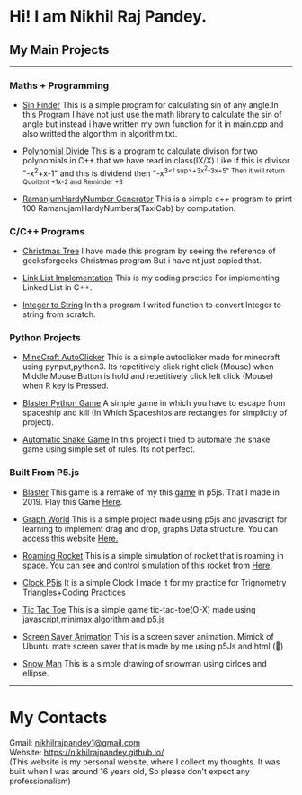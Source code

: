 # Hi! I am Nikhil Raj Pandey.
## My Main Projects

<hr>

### Maths + Programming
-   [Sin Finder](https://github.com/nikhilrajpandey/sinFinder)
    This is a simple program for calculating sin of any angle.In this Program I have not just use the math library to calculate the sin of angle but instead i have written my own function for it in main.cpp and also writted the algorithm in algorithm.txt.
    
-   [Polynomial Divide](https://github.com/nikhilrajpandey/Polynomial_divide)
    This is a program to calculate divison for two polynomials in C++ that we have read in class(IX/X) Like If this is divisor "-x<sup>2</sup>+x-1" and this is dividend then "-x<sup>3</   sup>+3x<sup>2</sup>-3x+5" Then it will return Quoitent +1x-2 and Reminder +3
    
-   [RamanjumHardyNumber Generator](https://github.com/nikhilrajpandey/RamanujamHardyNumberGenerator)
    This is a simple c++ program to print 100 RamanujamHardyNumbers(TaxiCab) by computation.

### C/C++ Programs

-   [Christmas Tree](https://github.com/NikhilRajPandey/ChristmasTree)
    I have made this program by seeing the reference of geeksforgeeks Christmas program But i have'nt just copied that.

-   [Link List Implementation](https://github.com/nikhilrajpandey/linklist)
    This is my coding practice For implementing Linked List in C++.

-   [Integer to String](https://github.com/nikhilrajpandey/algo_for_int_to_string)
    In this program I writed function to convert Integer to string from scratch.

### Python Projects

-   [MineCraft AutoClicker](https://github.com/NikhilRajPandey/minecraft-autoclicker)
    This is a simple autoclicker made for minecraft using pynput,python3. Its repetitively click right click (Mouse) when Middle Mouse Button is hold and repetitively click left click (Mouse) when R key is Pressed.

-   [Blaster Python Game](https://github.com/NikhilRajPandey/Blaster-Python-Game)
    A simple game in which you have to escape from spaceship and kill (In Which Spaceships are rectangles for simplicity of project).

-   [Automatic Snake Game](https://github.com/nikhilrajpandey/automatic-snake-game)
    In this project I tried to automate the snake game using simple set of rules. Its not perfect.

### Built From P5.js
-   [Blaster](https://github.com/nikhilrajpandey/blaster-again)
    This game is a remake of my this [game](https://github.com/NikhilRajPandey/Blaster-Python-Game) in p5js. That I made in 2019.
    Play this Game [Here](https://nikhilrajpandey.github.io/blaster-again/).

-   [Graph World](https://github.com/NikhilRajPandey/graphWorld)
    This is a simple project made using p5js and javascript for learning to implement drag and drop, graphs Data structure.
    You can access this website [Here.](https://nikhilrajpandey.github.io/graphWorld/)

-   [Roaming Rocket](https://github.com/NikhilRajPandey/roaming-rocket)
    This is a simple simulation of rocket that is roaming in space. You can see and control		simulation of this rocket from [Here](https://nikhilrajpandey.github.io/roaming-rocket/).

-   [Clock P5js](https://github.com/NikhilRajPandey/ClockP5.js/)
    It is a simple Clock I made it for my practice for Trignometry Triangles+Coding Practices

-   [Tic Tac Toe](https://github.com/NikhilRajPandey/tic-tac-toe)
    This is a simple game tic-tac-toe(O-X) made using javascript,minimax algorithm and p5.js

-   [Screen Saver Animation](https://github.com/NikhilRajPandey/ScreenSaver-animation)
    This is a screen saver animation. Mimick of Ubuntu mate screen saver that is made by me using p5Js and html (🤣)

-   [Snow Man](https://editor.p5js.org/NikhilRajPandey/sketches)
    This is a simple drawing of snowman using cirlces and ellipse.
<hr>

# My Contacts
Gmail: nikhilrajpandey1@gmail.com <br>
Website: https://nikhilrajpandey.github.io/<br>
(This website is my personal website, where I collect my thoughts. It was built when I was around 16 years old, So please don't expect any professionalism)
